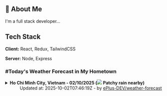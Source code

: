 ## 🚀 About Me
I'm a full stack developer...


## Tech Stack

**Client:** React, Redux, TailwindCSS

**Server:** Node, Express

### #Today's Weather Forecast in My Hometown



<details>
    <summary><b>Ho Chi Minh City, Vietnam - 02/10/2025 (<img src="https://cdn.weatherapi.com/weather/64x64/day/176.png" /> Patchy rain nearby)</b>
    </summary>

    
<table>
    <tr>
        <th>Hour</th>
        <td>00:00</td><td>01:00</td><td>02:00</td><td>03:00</td><td>04:00</td><td>05:00</td><td>06:00</td><td>07:00</td><td>08:00</td><td>09:00</td><td>10:00</td><td>11:00</td><td>12:00</td><td>13:00</td><td>14:00</td><td>15:00</td><td>16:00</td><td>17:00</td><td>18:00</td><td>19:00</td><td>20:00</td><td>21:00</td><td>22:00</td><td>23:00</td>
    </tr>
    <tr>
        <th>Weather</th>
        <td><img src="https://cdn.weatherapi.com/weather/64x64/night/353.png"></img></td><td><img src="https://cdn.weatherapi.com/weather/64x64/night/353.png"></img></td><td><img src="https://cdn.weatherapi.com/weather/64x64/night/353.png"></img></td><td><img src="https://cdn.weatherapi.com/weather/64x64/night/176.png"></img></td><td><img src="https://cdn.weatherapi.com/weather/64x64/night/353.png"></img></td><td><img src="https://cdn.weatherapi.com/weather/64x64/night/113.png"></img></td><td><img src="https://cdn.weatherapi.com/weather/64x64/day/113.png"></img></td><td><img src="https://cdn.weatherapi.com/weather/64x64/day/113.png"></img></td><td><img src="https://cdn.weatherapi.com/weather/64x64/day/116.png"></img></td><td><img src="https://cdn.weatherapi.com/weather/64x64/day/116.png"></img></td><td><img src="https://cdn.weatherapi.com/weather/64x64/day/116.png"></img></td><td><img src="https://cdn.weatherapi.com/weather/64x64/day/116.png"></img></td><td><img src="https://cdn.weatherapi.com/weather/64x64/day/176.png"></img></td><td><img src="https://cdn.weatherapi.com/weather/64x64/day/176.png"></img></td><td><img src="https://cdn.weatherapi.com/weather/64x64/day/389.png"></img></td><td><img src="https://cdn.weatherapi.com/weather/64x64/day/176.png"></img></td><td><img src="https://cdn.weatherapi.com/weather/64x64/day/176.png"></img></td><td><img src="https://cdn.weatherapi.com/weather/64x64/day/116.png"></img></td><td><img src="https://cdn.weatherapi.com/weather/64x64/night/113.png"></img></td><td><img src="https://cdn.weatherapi.com/weather/64x64/night/113.png"></img></td><td><img src="https://cdn.weatherapi.com/weather/64x64/night/116.png"></img></td><td><img src="https://cdn.weatherapi.com/weather/64x64/night/116.png"></img></td><td><img src="https://cdn.weatherapi.com/weather/64x64/night/116.png"></img></td><td><img src="https://cdn.weatherapi.com/weather/64x64/night/176.png"></img></td>
    </tr>
    <tr>
        <th>Condition</th>
        <td width="200px">Light rain shower</td><td width="200px">Light rain shower</td><td width="200px">Light rain shower</td><td width="200px">Patchy rain nearby</td><td width="200px">Light rain shower</td><td width="200px">Clear </td><td width="200px">Sunny</td><td width="200px">Sunny</td><td width="200px">Partly Cloudy </td><td width="200px">Partly Cloudy </td><td width="200px">Partly Cloudy </td><td width="200px">Partly Cloudy </td><td width="200px">Patchy rain nearby</td><td width="200px">Patchy rain nearby</td><td width="200px">Moderate or heavy rain with thunder</td><td width="200px">Patchy rain nearby</td><td width="200px">Patchy rain nearby</td><td width="200px">Partly Cloudy </td><td width="200px">Clear </td><td width="200px">Clear </td><td width="200px">Partly Cloudy </td><td width="200px">Partly Cloudy </td><td width="200px">Partly Cloudy </td><td width="200px">Patchy rain nearby</td>
    </tr>
    <tr>
        <th>Temperature</th>
        <td>25.4 °C</td><td>25.3 °C</td><td>25.3 °C</td><td>25 °C</td><td>24.4 °C</td><td>24.4 °C</td><td>24.6 °C</td><td>25.9 °C</td><td>27.6 °C</td><td>29.4 °C</td><td>31.2 °C</td><td>32.6 °C</td><td>33.6 °C</td><td>33.6 °C</td><td>32.3 °C</td><td>30.5 °C</td><td>29.2 °C</td><td>28.7 °C</td><td>27.7 °C</td><td>26.8 °C</td><td>26.4 °C</td><td>26.2 °C</td><td>26 °C</td><td>25.7 °C</td>
    </tr>
    <tr>
        <th>Wind</th>
        <td>6.1 kph</td><td>5.4 kph</td><td>4.7 kph</td><td>5 kph</td><td>2.9 kph</td><td>2.2 kph</td><td>2.9 kph</td><td>2.9 kph</td><td>2.2 kph</td><td>3.6 kph</td><td>3.6 kph</td><td>3.6 kph</td><td>2.9 kph</td><td>2.9 kph</td><td>7.6 kph</td><td>13.7 kph</td><td>14 kph</td><td>11.9 kph</td><td>11.5 kph</td><td>11.5 kph</td><td>10.8 kph</td><td>9.4 kph</td><td>8.3 kph</td><td>7.2 kph</td>
    </tr>
</table>

</details>

<div align="right">
    Updated at: 2025-10-02T07:46:19Z - by <a target="_blank"
        href="https://github.com/ePlus-DEV/weather-forecast">ePlus-DEV/weather-forecast</a>
</div>